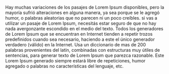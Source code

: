 Hay muchas variaciones de los pasajes de Lorem Ipsum disponibles, pero la mayoría sufrió alteraciones en 
alguna manera, ya sea porque se le agregó humor, o palabras aleatorias que no parecen ni un poco creíbles.
si vas a utilizar un pasaje de Lorem Ipsum, necesitás estar seguro de que no hay nada avergonzante
escondido en el medio del texto. Todos los generadores de Lorem Ipsum que se encuentran en Internet tienden 
a repetir trozos predefinidos cuando sea necesario, haciendo a este el único generador verdadero
(válido) en la Internet. Usa un diccionario de mas de 200 palabras provenientes del latín, combinadas con 
estructuras muy útiles de sentencias, para generar texto de Lorem Ipsum que parezca razonable. Este
Lorem Ipsum generado siempre estará libre de repeticiones, humor agregado o palabras no características
del lenguaje, etc.
                